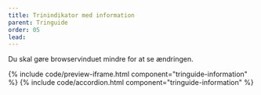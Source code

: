 ```yaml
---
title: Trinindikator med information
parent: Tringuide
order: 05
lead: 
---
```

<p>Du skal gøre browservinduet mindre for at se ændringen.</p>
{% include code/preview-iframe.html component="tringuide-information" %}
{% include code/accordion.html component="tringuide-information" %}
